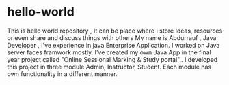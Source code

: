 # hello-world
This is hello world repository , It can be place where I store Ideas, resources or even share and discuss things with others
My name is Abdurrauf , Java Developer , I've experience in java Enterprise Application. I worked on Java server faces framwork mostly.
I've created my own Java App in the final year project called "Online Sessional Marking & Study portal".. I developed this project in three module
Admin, Instructor, Student. Each module has own functionality in a different manner. 

